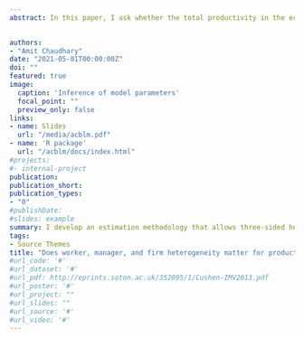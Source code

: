 ```yaml
---
abstract: In this paper, I ask whether the total productivity in the economy can be increased by reallocating workers. I develop an estimation methodology that allows three-sided heterogeneity in worker, manager, and firm interaction. I encapsulate the machine learning in the classification step of estimation to the Markovian model of worker mobility. I apply my model to the novel micro data of police department comprising worker level measurement of productivity to show if the current matching level is raised using optimal matching rule (positive assortative matching) then there is an 10 % increase in the aggregate productivity of police department.

 
authors:
- "Amit Chaudhary"
date: "2021-05-01T00:00:00Z"
doi: ""
featured: true
image:
  caption: 'Inference of model parameters'
  focal_point: ""
  preview_only: false
links:
- name: Slides
  url: "/media/acblm.pdf"
- name: 'R package'
  url: "/acblm/docs/index.html"
#projects:
#- internal-project
publication: 
publication_short:
publication_types:
- "0"
#publishDate: 
#slides: example
summary: I develop an estimation methodology that allows three-sided heterogeneity on matched panel data. I encapsulate the machine learning in the classification step of estimation to the Markovian model of worker mobility and apply it to novel data of police department. 
tags:
- Source Themes
title: "Does worker, manager, and firm heterogeneity matter for productivity?"
#url_code: '#'
#url_dataset: '#'
#url_pdf: http://eprints.soton.ac.uk/352095/1/Cushen-IMV2013.pdf
#url_poster: '#'
#url_project: ""
#url_slides: ""
#url_source: '#'
#url_video: '#'
---
```


